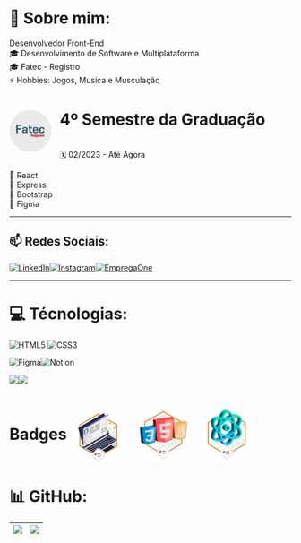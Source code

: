 # 💬 Sobre mim:

 Desenvolvedor Front-End <br>🎓 Desenvolvimento de Software e Multiplataforma <br>🎓 Fatec - Registro <br>⚡ Hobbies: Jogos, Musica e Musculação


# <img src="./assets/fatec-registro.jpeg" width="75px" style="margin: 0 15px 0 0; border-radius: 99%" align="left"> 4º Semestre da Graduação

<br> 🗓️ 02/2023 - Até Agora

📌 React<br>
📌 Express<br>
📌 Bootstrap<br>
📌 Figma<br>

---

## 📫 Redes Sociais:

[![LinkedIn](https://img.shields.io/badge/LinkedIn-0077B5?style=for-the-badge&logo=linkedin&logoColor=white)](https://linkedin.com/in/eliharison)[![Instagram](https://img.shields.io/badge/Instagram-E4405F?style=for-the-badge&logo=instagram&logoColor=white)](https://instagram.com/elihszd)[![EmpregaOne](https://img.shields.io/badge/Perfil-FF7F41?style=for-the-badge)](https://cursos.alura.com.br/emprega-one/profile/eliharison11)

---

# 💻 Técnologias:
![HTML5](https://img.shields.io/badge/html5-%23E34F26.svg?style=for-the-badge&logo=html5&logoColor=white) ![CSS3](https://img.shields.io/badge/css3-%231572B6.svg?style=for-the-badge&logo=css3&logoColor=white) 

![Figma](https://img.shields.io/badge/figma-%23F24E1E.svg?style=for-the-badge&logo=figma&logoColor=white)![Notion](https://img.shields.io/badge/Notion-%23000000.svg?style=for-the-badge&logo=notion&logoColor=white)

![](https://shields.io/badge/react-black?logo=react&style=for-the-badge)![](https://img.shields.io/badge/Bootstrap-563D7C?style=for-the-badge&logo=bootstrap&logoColor=white)

# Badges <img src="./assets/Badge-Portfolio.png" width="100px" style="margin: 0 15px 0 0; border-radius: 99%" align="center"><img src="./assets/Badge-AluraGeek.png" width="100px" style="margin: 0 15px 0 0; border-radius: 99%" align="center"><img src="./assets/Badge-AluraFlix.png" width="100px" style="margin: 0 15px 0 0; border-radius: 99%" align="center"> 

# 📊 GitHub:

| ![](https://github-profile-trophy.vercel.app/?username=eliharison&theme=alduin&no-frame=false&no-bg=true&margin-w=4) | ![](https://github-readme-stats.vercel.app/api/top-langs/?username=eliharison&theme=dark&hide_border=false&include_all_commits=false&count_private=false&layout=compact) |
|---|---|






